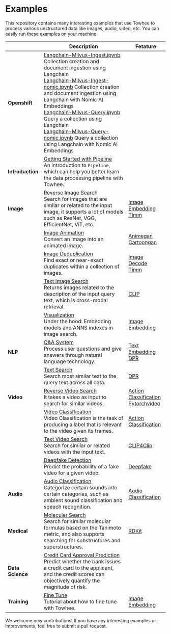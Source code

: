 # Examples
This repository contains many interesting examples that use Towhee to process various unstructured data like images, audio, video, etc. You can easily run these examples on your machine.

|   | **Description** | **Fetature** |
|---|--------------|----------------|
| **Openshift** | [Langchain-Milvus-Ingest.ipynb](../examples/Langchain-Milvus-Ingest.ipynb) Collection creation and document ingestion using Langchain <br> [Langchain-Milvus-Ingest-nomic.ipynb](../examples/Langchain-Milvus-Ingest-nomic.ipynb) Collection creation and document ingestion using Langchain with Nomic AI Embeddings <br> [Langchain-Milvus-Query.ipynb](../examples/Langchain-Milvus-Query.ipynb) Query a collection using Langchain <br> [Langchain-Milvus-Query-nomic.ipynb](../examples/Langchain-Milvus-Query-nomic.ipynb) Query a collection using Langchain with Nomic AI Embeddings |  |
| **Introduction** | [Getting Started with Pipeline](pipeline) <br> An introduction to `Pipeline`, which can help you better learn the data processing pipeline with Towhee. |  |
| **Image** | [Reverse Image Search](image/reverse_image_search) <br> Search for images that are similar or related to the input image, it supports a lot of models such as ResNet, VGG, EfficientNet, ViT, etc. | [Image Embedding](https://towhee.io/tasks/detail/operator?field_name=Computer-Vision&task_name=Image-Embedding) <br> [Timm](https://towhee.io/image-embedding/timm) |
| | [Image Animation](image/image_animation) <br> Convert an image into an animated image. | [Animegan](https://towhee.io/img2img-translation/animegan) <br> [Cartoongan](https://towhee.io/img2img-translation/cartoongan) |
| | [Image Deduplication](image/image_deduplication) <br> Find exact or near-exact duplicates within a collection of images. | [Image Decode](https://towhee.io/tasks/detail/operator?field_name=Computer-Vision&task_name=Image-Decode) <br> [Timm](https://towhee.io/image-embedding/timm) |
| | [Text Image Search](image/text_image_search) <br> Returns images related to the description of the input query text, which is cross-modal retrieval. | [CLIP](https://towhee.io/image-text-embedding/clip) |
| | [Visualization](image/visualization) <br> Under the hood: Embedding models and ANNS indexes in image search. | [Image Embedding](https://towhee.io/tasks/detail/operator?field_name=Computer-Vision&task_name=Image-Embedding) |
| **NLP** | [Q&A System](nlp/question_answering) <br> Process user questions and give answers through natural language technology. | [Text Embedding](https://towhee.io/tasks/detail/operator?field_name=Natural-Language-Processing&task_name=Text-Embedding) <br> [DPR](https://towhee.io/text-embedding/dpr) |
| | [Text Search](nlp/text_search) <br> Search most similar text to the query text across all data. | [DPR](https://towhee.io/text-embedding/dpr) |
| **Video** | [Reverse Video Search](video/reverse_video_search) <br> It takes a video as input to search for similar videos. | [Action Classification](https://towhee.io/tasks/detail/operator?field_name=Computer-Vision&task_name=Action-Classification) <br> [Pytorchvideo](https://towhee.io/action-classification/pytorchvideo) |
| | [Video Classification](video/video_tagging) <br> Video Classification is the task of producing a label that is relevant to the video given its frames. | [Action Classification](https://towhee.io/tasks/detail/operator?field_name=Computer-Vision&task_name=Action-Classification) |
| | [Text Video Search](video/text_video_retrieval) <br> Search for similar or related videos with the input text. | [CLIP4Clip](https://towhee.io/video-text-embedding/clip4clip) |
| | [Deepfake Detection](video/deepfake_detection) <br> Predict the probability of a fake video for a given video. | [Deepfake](https://towhee.io/towhee/deepfake) |
| **Audio** | [Audio Classification](audio/audio_classification) <br> Categorize certain sounds into certain categories, such as ambient sound classification and speech recognition. | [Audio Classification](https://towhee.io/tasks/detail/operator?field_name=Audio&task_name=Audio-Classification) |
| **Medical** | [Molecular Search](medical/molecular_search) <br> Search for similar molecular formulas based on the Tanimoto metric, and also supports searching for substructures and superstructures. | [RDKit](https://towhee.io/molecular-fingerprinting/rdkit) |
| **Data Science** | [Credit Card Approval Prediction](data_science/credit_card_approval_prediction) <br> Predict whether the bank issues a credit card to the applicant, and the credit scores can objectively quantify the magnitude of risk. |  |
| **Training** | [Fine Tune](fine_tune) <br> Tutorial about how to fine tune with Towhee. | [Image Embedding](https://towhee.io/tasks/detail/operator?field_name=Computer-Vision&task_name=Image-Embedding) |

We welcome new contributions! If you have any interesting examples or improvements, feel free to submit a pull request.